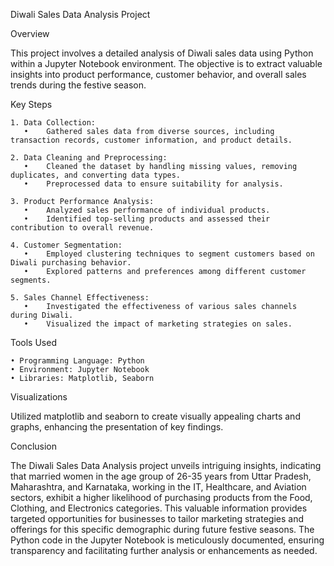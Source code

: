 Diwali Sales Data Analysis Project

Overview

This project involves a detailed analysis of Diwali sales data using Python within a Jupyter Notebook environment. The objective is to extract valuable insights into product performance, customer behavior, and overall sales trends during the festive season.

Key Steps

	1. Data Collection:
	   •	Gathered sales data from diverse sources, including transaction records, customer information, and product details.
    
	2. Data Cleaning and Preprocessing:
	   •	Cleaned the dataset by handling missing values, removing duplicates, and converting data types.
	   •	Preprocessed data to ensure suitability for analysis.
    
	3. Product Performance Analysis:
	   •	Analyzed sales performance of individual products.
	   •	Identified top-selling products and assessed their contribution to overall revenue.
    
	4. Customer Segmentation:
	   •	Employed clustering techniques to segment customers based on Diwali purchasing behavior.
	   •	Explored patterns and preferences among different customer segments.
    
	5. Sales Channel Effectiveness:
	   •	Investigated the effectiveness of various sales channels during Diwali.
	   •	Visualized the impact of marketing strategies on sales.

Tools Used

	• Programming Language: Python
	• Environment: Jupyter Notebook
	• Libraries: Matplotlib, Seaborn

Visualizations

Utilized matplotlib and seaborn to create visually appealing charts and graphs, enhancing the presentation of key findings.

Conclusion

The Diwali Sales Data Analysis project unveils intriguing insights, indicating that married women in the age group of 26-35 years from Uttar Pradesh, Maharashtra, and Karnataka, working in the IT, Healthcare, and Aviation sectors, exhibit a higher likelihood of purchasing products from the Food, Clothing, and Electronics categories. This valuable information provides targeted opportunities for businesses to tailor marketing strategies and offerings for this specific demographic during future festive seasons. The Python code in the Jupyter Notebook is meticulously documented, ensuring transparency and facilitating further analysis or enhancements as needed.
